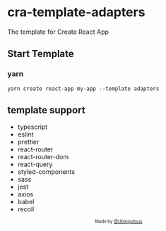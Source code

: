 # cra-template-adapters

The template for Create React App

## Start Template

### yarn

```
yarn create react-app my-app --template adapters
```

## template support

- typescript
- eslint
- prettier
- react-router
- react-router-dom
- react-query
- styled-components
- sass
- jest
- axios
- babel
- recoil

<div align="center">
  <sub>
    <sup>Made by <a href="https://github.com/ubinquitous">@Ubinquitous</a></sup>
  </sub>
</div>
